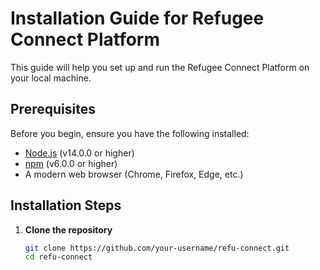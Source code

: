 # Installation Guide for Refugee Connect Platform

This guide will help you set up and run the Refugee Connect Platform on your local machine.

## Prerequisites

Before you begin, ensure you have the following installed:
- [Node.js](https://nodejs.org/) (v14.0.0 or higher)
- [npm](https://www.npmjs.com/) (v6.0.0 or higher)
- A modern web browser (Chrome, Firefox, Edge, etc.)

## Installation Steps

1. **Clone the repository**

   ```bash
   git clone https://github.com/your-username/refu-connect.git
   cd refu-connect
